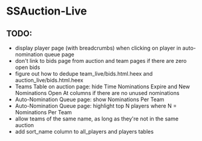 # SSAuction-Live

## TODO:

* display player page (with breadcrumbs) when clicking on player in auto-nomination queue page
* don't link to bids page from auction and team pages if there are zero open bids
* figure out how to dedupe team_live/bids.html.heex and auction_live/bids.html.heex
* Teams Table on auction page: hide Time Nominations Expire and New Nominations Open At columns if there are no unused nominations
* Auto-Nomination Queue page: show Nominations Per Team
* Auto-Nomination Queue page: highlight top N players where N = Nominations Per Team
* allow teams of the same name, as long as they're not in the same auction
* add sort_name column to all_players and players tables
